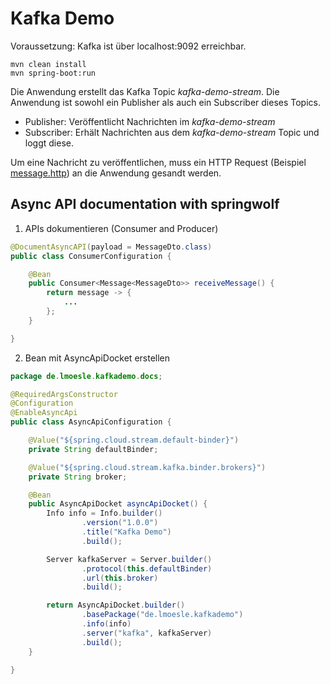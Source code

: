 # Kafka Demo

Voraussetzung: Kafka ist über localhost:9092 erreichbar.

```
mvn clean install
mvn spring-boot:run
```

Die Anwendung erstellt das Kafka Topic *kafka-demo-stream*.
Die Anwendung ist sowohl ein Publisher als auch ein Subscriber dieses Topics.

* Publisher: Veröffentlicht Nachrichten im *kafka-demo-stream*
* Subscriber: Erhält Nachrichten aus dem *kafka-demo-stream* Topic und loggt diese.

Um eine Nachricht zu veröffentlichen, muss ein HTTP Request (Beispiel [message.http](message.http)) an die Anwendung gesandt werden.

## Async API documentation with springwolf

1. APIs dokumentieren (Consumer and Producer) 

```java
@DocumentAsyncAPI(payload = MessageDto.class)
public class ConsumerConfiguration {

    @Bean
    public Consumer<Message<MessageDto>> receiveMessage() {
        return message -> {
            ...
        };
    }

}
```

2. Bean mit AsyncApiDocket erstellen

```java
package de.lmoesle.kafkademo.docs;

@RequiredArgsConstructor
@Configuration
@EnableAsyncApi
public class AsyncApiConfiguration {

    @Value("${spring.cloud.stream.default-binder}")
    private String defaultBinder;

    @Value("${spring.cloud.stream.kafka.binder.brokers}")
    private String broker;

    @Bean
    public AsyncApiDocket asyncApiDocket() {
        Info info = Info.builder()
                .version("1.0.0")
                .title("Kafka Demo")
                .build();

        Server kafkaServer = Server.builder()
                .protocol(this.defaultBinder)
                .url(this.broker)
                .build();

        return AsyncApiDocket.builder()
                .basePackage("de.lmoesle.kafkademo")
                .info(info)
                .server("kafka", kafkaServer)
                .build();
    }

}
```
